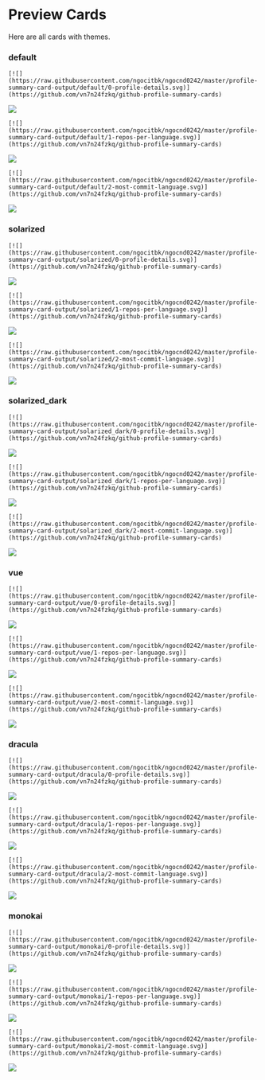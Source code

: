 
# Preview Cards

Here are all cards with themes.


### default


```
[![](https://raw.githubusercontent.com/ngocitbk/ngocnd0242/master/profile-summary-card-output/default/0-profile-details.svg)](https://github.com/vn7n24fzkq/github-profile-summary-cards)
```
![](https://raw.githubusercontent.com/ngocitbk/ngocnd0242/master/profile-summary-card-output/default/0-profile-details.svg)


```
[![](https://raw.githubusercontent.com/ngocitbk/ngocnd0242/master/profile-summary-card-output/default/1-repos-per-language.svg)](https://github.com/vn7n24fzkq/github-profile-summary-cards)
```
![](https://raw.githubusercontent.com/ngocitbk/ngocnd0242/master/profile-summary-card-output/default/1-repos-per-language.svg)


```
[![](https://raw.githubusercontent.com/ngocitbk/ngocnd0242/master/profile-summary-card-output/default/2-most-commit-language.svg)](https://github.com/vn7n24fzkq/github-profile-summary-cards)
```
![](https://raw.githubusercontent.com/ngocitbk/ngocnd0242/master/profile-summary-card-output/default/2-most-commit-language.svg)


### solarized


```
[![](https://raw.githubusercontent.com/ngocitbk/ngocnd0242/master/profile-summary-card-output/solarized/0-profile-details.svg)](https://github.com/vn7n24fzkq/github-profile-summary-cards)
```
![](https://raw.githubusercontent.com/ngocitbk/ngocnd0242/master/profile-summary-card-output/solarized/0-profile-details.svg)


```
[![](https://raw.githubusercontent.com/ngocitbk/ngocnd0242/master/profile-summary-card-output/solarized/1-repos-per-language.svg)](https://github.com/vn7n24fzkq/github-profile-summary-cards)
```
![](https://raw.githubusercontent.com/ngocitbk/ngocnd0242/master/profile-summary-card-output/solarized/1-repos-per-language.svg)


```
[![](https://raw.githubusercontent.com/ngocitbk/ngocnd0242/master/profile-summary-card-output/solarized/2-most-commit-language.svg)](https://github.com/vn7n24fzkq/github-profile-summary-cards)
```
![](https://raw.githubusercontent.com/ngocitbk/ngocnd0242/master/profile-summary-card-output/solarized/2-most-commit-language.svg)


### solarized_dark


```
[![](https://raw.githubusercontent.com/ngocitbk/ngocnd0242/master/profile-summary-card-output/solarized_dark/0-profile-details.svg)](https://github.com/vn7n24fzkq/github-profile-summary-cards)
```
![](https://raw.githubusercontent.com/ngocitbk/ngocnd0242/master/profile-summary-card-output/solarized_dark/0-profile-details.svg)


```
[![](https://raw.githubusercontent.com/ngocitbk/ngocnd0242/master/profile-summary-card-output/solarized_dark/1-repos-per-language.svg)](https://github.com/vn7n24fzkq/github-profile-summary-cards)
```
![](https://raw.githubusercontent.com/ngocitbk/ngocnd0242/master/profile-summary-card-output/solarized_dark/1-repos-per-language.svg)


```
[![](https://raw.githubusercontent.com/ngocitbk/ngocnd0242/master/profile-summary-card-output/solarized_dark/2-most-commit-language.svg)](https://github.com/vn7n24fzkq/github-profile-summary-cards)
```
![](https://raw.githubusercontent.com/ngocitbk/ngocnd0242/master/profile-summary-card-output/solarized_dark/2-most-commit-language.svg)


### vue


```
[![](https://raw.githubusercontent.com/ngocitbk/ngocnd0242/master/profile-summary-card-output/vue/0-profile-details.svg)](https://github.com/vn7n24fzkq/github-profile-summary-cards)
```
![](https://raw.githubusercontent.com/ngocitbk/ngocnd0242/master/profile-summary-card-output/vue/0-profile-details.svg)


```
[![](https://raw.githubusercontent.com/ngocitbk/ngocnd0242/master/profile-summary-card-output/vue/1-repos-per-language.svg)](https://github.com/vn7n24fzkq/github-profile-summary-cards)
```
![](https://raw.githubusercontent.com/ngocitbk/ngocnd0242/master/profile-summary-card-output/vue/1-repos-per-language.svg)


```
[![](https://raw.githubusercontent.com/ngocitbk/ngocnd0242/master/profile-summary-card-output/vue/2-most-commit-language.svg)](https://github.com/vn7n24fzkq/github-profile-summary-cards)
```
![](https://raw.githubusercontent.com/ngocitbk/ngocnd0242/master/profile-summary-card-output/vue/2-most-commit-language.svg)


### dracula


```
[![](https://raw.githubusercontent.com/ngocitbk/ngocnd0242/master/profile-summary-card-output/dracula/0-profile-details.svg)](https://github.com/vn7n24fzkq/github-profile-summary-cards)
```
![](https://raw.githubusercontent.com/ngocitbk/ngocnd0242/master/profile-summary-card-output/dracula/0-profile-details.svg)


```
[![](https://raw.githubusercontent.com/ngocitbk/ngocnd0242/master/profile-summary-card-output/dracula/1-repos-per-language.svg)](https://github.com/vn7n24fzkq/github-profile-summary-cards)
```
![](https://raw.githubusercontent.com/ngocitbk/ngocnd0242/master/profile-summary-card-output/dracula/1-repos-per-language.svg)


```
[![](https://raw.githubusercontent.com/ngocitbk/ngocnd0242/master/profile-summary-card-output/dracula/2-most-commit-language.svg)](https://github.com/vn7n24fzkq/github-profile-summary-cards)
```
![](https://raw.githubusercontent.com/ngocitbk/ngocnd0242/master/profile-summary-card-output/dracula/2-most-commit-language.svg)


### monokai


```
[![](https://raw.githubusercontent.com/ngocitbk/ngocnd0242/master/profile-summary-card-output/monokai/0-profile-details.svg)](https://github.com/vn7n24fzkq/github-profile-summary-cards)
```
![](https://raw.githubusercontent.com/ngocitbk/ngocnd0242/master/profile-summary-card-output/monokai/0-profile-details.svg)


```
[![](https://raw.githubusercontent.com/ngocitbk/ngocnd0242/master/profile-summary-card-output/monokai/1-repos-per-language.svg)](https://github.com/vn7n24fzkq/github-profile-summary-cards)
```
![](https://raw.githubusercontent.com/ngocitbk/ngocnd0242/master/profile-summary-card-output/monokai/1-repos-per-language.svg)


```
[![](https://raw.githubusercontent.com/ngocitbk/ngocnd0242/master/profile-summary-card-output/monokai/2-most-commit-language.svg)](https://github.com/vn7n24fzkq/github-profile-summary-cards)
```
![](https://raw.githubusercontent.com/ngocitbk/ngocnd0242/master/profile-summary-card-output/monokai/2-most-commit-language.svg)
